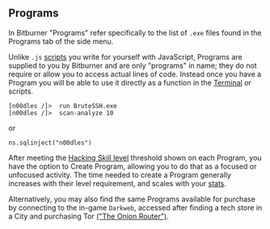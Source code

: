 ## Programs

In Bitburner "Programs" refer specifically to the list of `.exe` files found in the Programs tab of the side menu.

Unlike `.js` [scripts](scripts.md) you write for yourself with JavaScript, Programs are supplied to you by Bitburner and are only "programs" in name; they do not require or allow you to access actual lines of code. Instead once you have a Program you will be able to use it directly as a function in the [Terminal](terminal.md) or scripts.

    [n00dles /]>  run BruteSSH.exe
    [n00dles /]>  scan-analyze 10

or

    ns.sqlinject("n00dles")

After meeting the [Hacking Skill level](stats.md) threshold shown on each Program, you have the option to Create Program, allowing you to do that as a focused or unfocused activity. The time needed to create a Program generally increases with their level requirement, and scales with your [stats](stats.md).

Alternatively, you may also find the same Programs available for purchase by connecting to the in-game `Darkweb`, accessed after finding a tech store in a City and purchasing Tor [("The Onion Router")](<https://en.wikipedia.org/wiki/Tor_(network)>).
